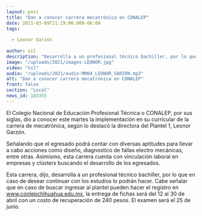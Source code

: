 ```yaml
---
layout: post
title: "Dan a conocer carrera mecatrónica en CONALEP"
date: 2021-03-09T21:19:00.000-06:00
tags:
  
  - Leonor Garzón
  
author: nil
description: "Desarrolla a un profesional técnico bachiller, por lo que en caso de desear continuar con los estudios lo podrán hacer."
image: "/uploads/2021/images-LEONOR.jpg"
video: "nil"
audio: "/uploads/2021/audio-MM04_LEONOR_GARZON.mp3"
alt: "Dan a conocer carrera mecatrónica en CONALEP"
front: false
section: "Local"
news_id: 183355
---
```


El Colegio Nacional de Educación Profesional Técnica o CONALEP, por sus siglas, dio a conocer este martes la implementación en su curricular de la carrera de mecatrónica, según lo destacó la directora del Plantel 1, Leonor Garzón.

Señalando que el egresado podrá contar con diversas aptitudes para llevar a cabo acciones como diseño, diagnostico de fallas electro mecánicas, entre otras. Asimismo, esta carrera cuenta con vinculación laboral en empresas y clústers buscando el desarrollo de los egresados.

Esta carrera, dijo, desarrolla a un profesional técnico bachiller, por lo que en caso de desear continuar con los estudios lo podrán hacer. Cabe señalar que en caso de buscar ingresar al plantel pueden hacer el registro en www.conlepchihuahua.edu.mx, la entrega de fichas será del 12 al 30 de abril con un costo de recuperación de 240 pesos. El examen será el 25 de junio.